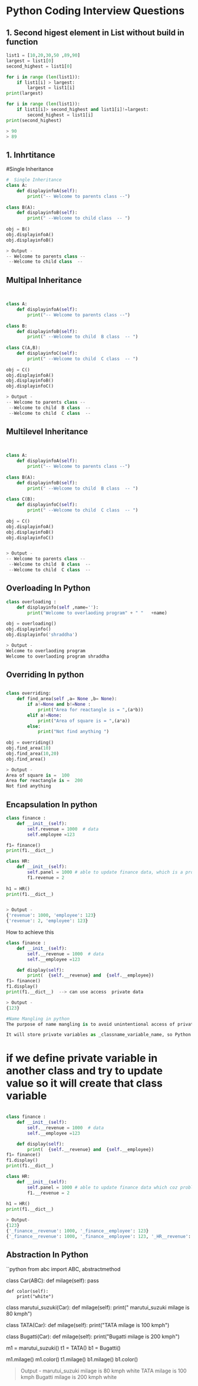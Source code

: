 # Python Coding Interview Questions


<!-- Content-->

## 1. Second higest element in List without build in function

```python
list1 = [10,20,30,50 ,89,90]
largest = list1[0]
second_highest = list1[0]

for i in range (len(list1)):
    if list1[i] > largest:
        largest = list1[i]
print(largest)

for i in range (len(list1)):
    if list1[i]> second_highest and list1[i]!=largest:
        second_highest = list1[i]
print(second_highest)

> 90
> 89

```

## 1. Inhrtitance 
#Single Inheritance 

```python
#  Single Inheritance
class A:
    def displayinfoA(self):
        print("-- Welcome to parents class --")
        
class B(A): 
    def displayinfoB(self):
        print(" --Welcome to child class  -- ")
        
obj = B()
obj.displayinfoA()
obj.displayinfoB() 

> Output - 
-- Welcome to parents class --
 --Welcome to child class  -- 


```


## Multipal Inheritance 

```python


class A:
    def displayinfoA(self):
        print("-- Welcome to parents class --")
        
class B: 
    def displayinfoB(self):
        print(" --Welcome to child  B class  -- ")
        
class C(A,B): 
    def displayinfoC(self):
        print(" --Welcome to child  C class  -- ")
        
obj = C()
obj.displayinfoA()
obj.displayinfoB() 
obj.displayinfoC()

> Output - 
-- Welcome to parents class --
 --Welcome to child  B class  -- 
 --Welcome to child  C class  -- 
```

## Multilevel  Inheritance 

```python


class A:
    def displayinfoA(self):
        print("-- Welcome to parents class --")
        
class B(A): 
    def displayinfoB(self):
        print(" --Welcome to child  B class  -- ")
        
class C(B): 
    def displayinfoC(self):
        print(" --Welcome to child  C class  -- ")
        
obj = C()
obj.displayinfoA()
obj.displayinfoB() 
obj.displayinfoC()


> Output - 
-- Welcome to parents class --
 --Welcome to child  B class  -- 
 --Welcome to child  C class  -- 
```

## Overloading In Python
```python
class overloading :
    def displayinfo(self ,name=''):
        print("Welcome to overlaoding program" + " "   +name)
    
obj = overloading()
obj.displayinfo()
obj.displayinfo('shraddha')

> Output -
Welcome to overlaoding program 
Welcome to overlaoding program shraddha

```


## Overriding In python 

```python

class overriding:
    def find_area(self ,a= None ,b= None):
        if a!=None and b!=None :
            print("Area for reactangle is = ",(a*b))
        elif a!=None:
            print("Area of square is = ",(a*a))
        else:
            print("Not find anything ")
            
obj = overriding()
obj.find_area(10)
obj.find_area(10,20)
obj.find_area()

> Output - 
Area of square is =  100
Area for reactangle is =  200
Not find anything 
```

## Encapsulation In python 

```python
class finance :
    def __init__(self):
        self.revenue = 1000  # data
        self.employee =123

f1= finance()
print(f1.__dict__)

class HR:
    def __init__(self):
        self.panel = 1000 # able to update finance data, which is a problem so for this problem we are using Encasulation
        f1.revenue = 2
        
h1 = HR()
print(f1.__dict__)


> Output - 
{'revenue': 1000, 'employee': 123}
{'revenue': 2, 'employee': 123}
```

How to achieve this 

``` python
class finance :
    def __init__(self):
        self.__revenue = 1000  # data
        self.__employee =123

    def display(self):
        print(  {self.__revenue} and  {self.__employee})
f1= finance()
f1.display()
print(f1.__dict__)  --> can use access  private data 

> Output -
{123}

#Name Mangling in python
The purpose of name mangling is to avoid unintentional access of private class members. Explanation: Name mangling prevents unintentional access by private members of a class, while still allowing access when needed. Unless the variable is accessed with its mangled name, it will not be found.

It will store private variables as _classname_variable_name, so Python cannot fully define private data using Encapsulation’s  method also .


```

# if we define private variable in another class and try to update value so it will create that class variable
```python

class finance :
    def __init__(self):
        self.__revenue = 1000  # data
        self.__employee =123

    def display(self):
        print(  {self.__revenue} and  {self.__employee})
f1= finance()
f1.display()
print(f1.__dict__)

class HR:
    def __init__(self):
        self.panel = 1000 # able to update finance data which coz problem so for this problem we are using Encasulation
        f1.__revenue = 2
        
h1 = HR()
print(f1.__dict__)

> Output-
{123}
{'_finance__revenue': 1000, '_finance__employee': 123}
{'_finance__revenue': 1000, '_finance__employee': 123, '_HR__revenue': 2}

```
## Abstraction In Python

``python
from abc import ABC, abstractmethod 

class Car(ABC):
    def milage(self):
        pass 
    
    def color(self):
        print("white")
        
class marutui_suzuki(Car):
    def milage(self):
        print(" marutui_suzuki milage is 80 kmph")
        
class TATA(Car):
    def milage(self):
        print("TATA milage is 100 kmph")

class Bugatti(Car):
    def milage(self):
        print("Bugatti milage is 200 kmph")
   
m1 = marutui_suzuki()
t1 = TATA()
b1 = Bugatti()

m1.milage()
m1.color()
t1.milage()
b1.milage()
b1.color()

>Output -
marutui_suzuki milage is 80 kmph
white
TATA milage is 100 kmph
Bugatti milage is 200 kmph
white

```


